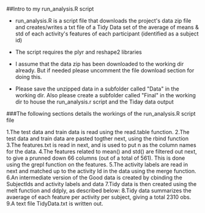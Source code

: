 ##Intro to my run_analysis.R script

* run_analysis.R is a script file that downloads the project's data zip file 
  and creates/writes a txt file of a Tidy Data set of the average of means & std of
  each activity's features of each participant (identified as a subject id)

* The script requires the plyr and reshape2 libraries

* I assume that the data zip has been downloaded to the working dir already. But if needed
  please uncomment the file download section for doing this.

* Please save the unzipped data in a subfolder called "Data" in the working dir. Also please create a
  subfolder called "Final" in the working dir to house the run_analysis.r script and the Tiday data output

###The following sections details the workings of the run_analysis.R script file

1.The test data and train data is read using the read.table function.
2.The test data and train data are pasted togther next, using the rbind function
3.The features.txt is read in next, and is used to put n as the column names for the data.
4.The features related to mean() and std() are filtered out next, to give a prunned down 66 columns 
  (out of a total of 561). This is done using the grepl function on the features.
5.The activity labels are read in next and matched up to the activity Id in the data using the merge function.
6.An intermediate version of the Good data is created by cbinding the SubjectIds and activity labels and data
7.Tidy data is then created using the melt function and ddply, as described below:
8.Tidy data summarizes the avaerage of each feature per activity per subject, giving a total 2310 obs.
9.A text file TidyData.txt is written out.
